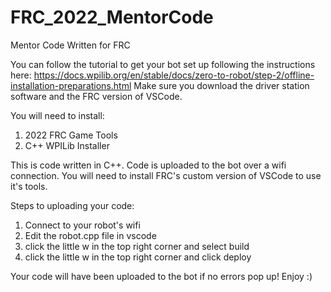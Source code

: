 # FRC_2022_MentorCode
 Mentor Code Written for FRC

You can follow the tutorial to get your bot set up following the instructions here:
https://docs.wpilib.org/en/stable/docs/zero-to-robot/step-2/offline-installation-preparations.html
Make sure you download the driver station software and the FRC version of VSCode.

You will need to install:
1) 2022 FRC Game Tools
2) C++ WPILib Installer

This is code written in C++.  Code is uploaded to the bot over a wifi connection.  You will need to install FRC's custom version of VSCode to use it's tools.

Steps to uploading your code:
1) Connect to your robot's wifi
2) Edit the robot.cpp file in vscode
3) click the little w in the top right corner and select build
4) click the little w in the top right corner and click deploy

Your code will have been uploaded to the bot if no errors pop up!
Enjoy :)
